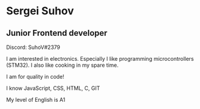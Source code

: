 # Sergei Suhov
## Junior Frontend developer

Discord: SuhoV#2379


 I am interested in electronics. Especially I like programming microcontrollers (STM32).
 I also like cooking in my spare time. 
 
 I am for quality in code!

 I know JavaScript, CSS, HTML, C, GIT

My level of English is A1
